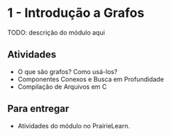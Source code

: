 # 1 - Introdução a Grafos

TODO: descrição do módulo aqui

## Atividades

- O que são grafos? Como usá-los?
- Componentes Conexos e Busca em Profundidade
- Compilação de Arquivos em C

## Para entregar

- Atividades do módulo no PrairieLearn.
